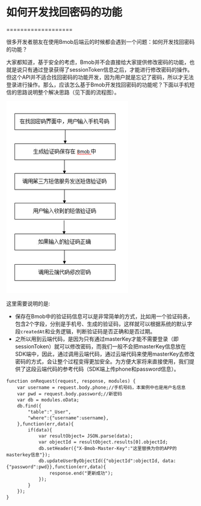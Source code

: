 # 如何开发找回密码的功能
===================

很多开发者朋友在使用Bmob后端云的时候都会遇到一个问题：如何开发找回密码的功能？

大家都知道，基于安全的考虑，Bmob并不会直接给大家提供修改密码的功能，也就是说只有通过登录获得了sessionToken信息之后，才能进行修改密码的操作。但这个API并不适合找回密码的功能开发，因为用户就是忘记了密码，所以才无法登录进行操作。那么，应该怎么基于Bmob开发找回密码的功能呢？下面以手机短信的思路说明整个解决思路（见下面的流程图）。

![](images/flow.jpg)

这里需要说明的是:

- 保存在Bmob中的验证码信息可以是非常简单的方式，比如用一个验证码表，包含2个字段，分别是手机号、生成的验证码，这样就可以根据系统的默认字段`createdAt`和业务逻辑，判断验证码是否正确和是否过期。
- 之所以用到云端代码，是因为只有通过masterKey才能不需要登录（即sessionToken）就可以修改密码，而我们一般不会把masterKey信息放在SDK端中，因此，通过调用云端代码，通过云端代码来使用masterKey去修改密码的方式，会让整个过程变得更加安全。为方便大家将来直接使用，我们提供了这段云端代码的参考代码（SDK端上传phone和password信息）。

```
function onRequest(request, response, modules) {
    var username = request.body.phone;//手机号码，本案例中也是用户名信息
    var pwd = request.body.password;//新密码
    var db = modules.oData;
    db.find({
        "table":"_User",
        "where":{"username":username},
    },function(err,data){
        if(data){
            var resultObject= JSON.parse(data);
            var objectId = resultObject.results[0].objectId;
            db.setHeader({"X-Bmob-Master-Key":"这里替换为你的APP的masterkey信息"});
            db.updateUserByObjectId({"objectId":objectId, data:{"password":pwd}},function(err,data){
                response.end("更新成功");
            });
        }
    });
}    

``` 
